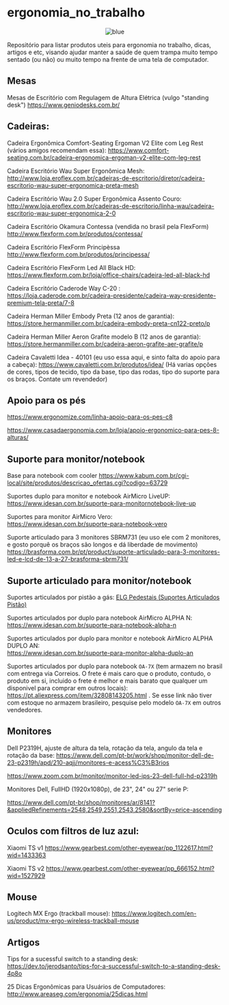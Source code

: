 # ergonomia_no_trabalho

<p align="center">
  <img src="https://raw.githubusercontent.com/luzfcb/ergonomia_no_trabalho/master/blue.png" alt="blue"/>
</p>


Repositório para listar produtos uteis para ergonomia no trabalho, dicas, artigos e etc, visando ajudar manter a saúde de quem trampa muito tempo sentado (ou não) ou muito tempo na frente de uma tela de computador.


## Mesas

Mesas de Escritório com Regulagem de Altura Elétrica (vulgo "standing desk") https://www.geniodesks.com.br/


## Cadeiras:

Cadeira Ergonômica Comfort-Seating Ergoman V2 Elite com Leg Rest (vários amigos recomendam essa): https://www.comfort-seating.com.br/cadeira-ergonomica-ergoman-v2-elite-com-leg-rest

Cadeira Escritório Wau Super Ergonômica Mesh: http://www.loja.eroflex.com.br/cadeiras-de-escritorio/diretor/cadeira-escritorio-wau-super-ergonomica-preta-mesh

Cadeira Escritório Wau 2.0 Super Ergonômica Assento Couro: http://www.loja.eroflex.com.br/cadeiras-de-escritorio/linha-wau/cadeira-escritorio-wau-super-ergonomica-2-0

Cadeira Escritório Okamura Contessa (vendida no brasil pela FlexForm) http://www.flexform.com.br/produtos/contessa/

Cadeira Escritório FlexForm Principèssa http://www.flexform.com.br/produtos/principessa/

Cadeira Escritório FlexForm Led All Black HD: https://www.flexform.com.br/loja/office-chairs/cadeira-led-all-black-hd


Cadeira Escritório Caderode Way C-20 : https://loja.caderode.com.br/cadeira-presidente/cadeira-way-presidente-premium-tela-preta/7-8

Cadeira Herman Miller Embody Preta (12 anos de garantia): https://store.hermanmiller.com.br/cadeira-embody-preta-cn122-preto/p

Cadeira Herman Miller Aeron Grafite modelo B (12 anos de garantia): https://store.hermanmiller.com.br/cadeira-aeron-grafite-aer-grafite/p

Cadeira Cavaletti Idea - 40101 (eu uso essa aqui, e sinto falta do apoio para a cabeça): https://www.cavaletti.com.br/produtos/idea/  (Há varias opções de cores, tipos de tecido, tipo da base, tipo das rodas, tipo do suporte para os braços. Contate um revendedor)


## Apoio para os pés


https://www.ergonomize.com/linha-apoio-para-os-pes-c8

https://www.casadaergonomia.com.br/loja/apoio-ergonomico-para-pes-8-alturas/

## Suporte para monitor/notebook

Base para notebook com cooler https://www.kabum.com.br/cgi-local/site/produtos/descricao_ofertas.cgi?codigo=63729

Suportes duplo para monitor e notebook AirMicro LiveUP:  
https://www.idesan.com.br/suporte-para-monitornotebook-live-up


Suportes para monitor AirMicro Vero:  
https://www.idesan.com.br/suporte-para-notebook-vero


Suporte articulado para 3 monitores SBRM731 (eu uso ele com 2 monitores, e gosto porquê os braços são longos e dá liberdade de movimento)
https://brasforma.com.br/pt/product/suporte-articulado-para-3-monitores-led-e-lcd-de-13-a-27-brasforma-sbrm731/


## Suporte articulado para monitor/notebook

Suportes articulados por pistão a gás: [ELG Pedestais (Suportes Articulados Pistão)](http://www.elgpedestais.com.br/produtos/suportes/suportes-com-pistao-a-gas/)

Suportes articulados por duplo para notebook AirMicro ALPHA N: 
https://www.idesan.com.br/suporte-para-notebook-alpha-n

Suportes articulados por duplo para monitor e notebook AirMicro ALPHA DUPLO AN:  
https://www.idesan.com.br/suporte-para-monitor-alpha-duplo-an


Suportes articulados por duplo para notebook `OA-7X` (tem armazem no brasil com entrega via Correios. O frete é mais caro que o produto, contudo, o produto em si, incluido o frete é melhor e mais barato que qualquer um disponivel para comprar em outros locais):
https://pt.aliexpress.com/item/32808143205.html . Se esse link não tiver com estoque no armazem brasileiro, pesquise pelo modelo `OA-7X` em outros vendedores.


## Monitores

Dell P2319H, ajuste de altura da tela, rotação da tela, angulo da tela e rotação da base: https://www.dell.com/pt-br/work/shop/monitor-dell-de-23-p2319h/apd/210-aqjj/monitores-e-acess%C3%B3rios

https://www.zoom.com.br/monitor/monitor-led-ips-23-dell-full-hd-p2319h


Monitores Dell, FullHD (1920x1080p), de 23", 24" ou 27" serie P:

https://www.dell.com/pt-br/shop/monitores/ar/8141?&appliedRefinements=2548,2549,2551,2543,2580&sortBy=price-ascending


## Oculos com filtros de luz azul:

 Xiaomi TS v1 https://www.gearbest.com/other-eyewear/pp_1122617.html?wid=1433363
 
 Xiaomi TS v2 https://www.gearbest.com/other-eyewear/pp_666152.html?wid=1527929
 
## Mouse
 
Logitech MX Ergo (trackball mouse): https://www.logitech.com/en-us/product/mx-ergo-wireless-trackball-mouse

## Artigos

Tips for a sucessful switch to a standing desk: https://dev.to/jerodsanto/tips-for-a-successful-switch-to-a-standing-desk-4p8o

25 Dicas Ergonômicas para Usuários de Computadores: http://www.areaseg.com/ergonomia/25dicas.html
